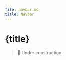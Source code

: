```yaml
---
file: navbar.md
title: Navbar
---
```


<script>
    import {Button, IconButton, Navbar} from '$lib'
    import {media} from '../../_media'
</script>

# {title}

> 🚧 Under construction

<section class="bg-{$media.dark ? 'dark' : 'gray'} p-2">
    <Navbar>
        <IconButton icon="menu" slot="left" />
        <IconButton icon="emoji" slot="center" />
        <IconButton icon="location" slot="right"/>
    </Navbar>
</section>
